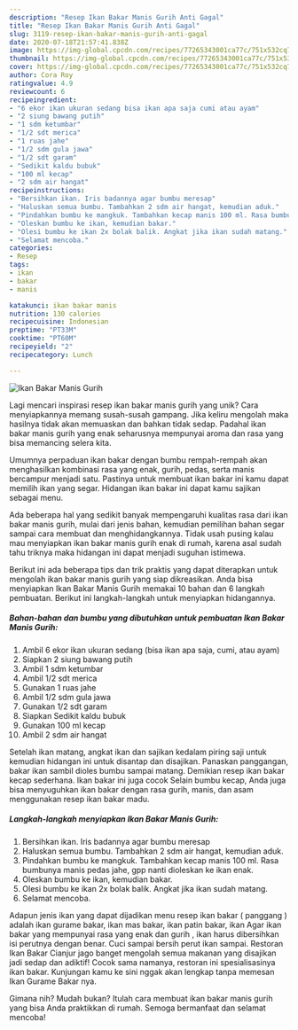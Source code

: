 ```yaml
---
description: "Resep Ikan Bakar Manis Gurih Anti Gagal"
title: "Resep Ikan Bakar Manis Gurih Anti Gagal"
slug: 3119-resep-ikan-bakar-manis-gurih-anti-gagal
date: 2020-07-18T21:57:41.838Z
image: https://img-global.cpcdn.com/recipes/77265343001ca77c/751x532cq70/ikan-bakar-manis-gurih-foto-resep-utama.jpg
thumbnail: https://img-global.cpcdn.com/recipes/77265343001ca77c/751x532cq70/ikan-bakar-manis-gurih-foto-resep-utama.jpg
cover: https://img-global.cpcdn.com/recipes/77265343001ca77c/751x532cq70/ikan-bakar-manis-gurih-foto-resep-utama.jpg
author: Cora Roy
ratingvalue: 4.9
reviewcount: 6
recipeingredient:
- "6 ekor ikan ukuran sedang bisa ikan apa saja cumi atau ayam"
- "2 siung bawang putih"
- "1 sdm ketumbar"
- "1/2 sdt merica"
- "1 ruas jahe"
- "1/2 sdm gula jawa"
- "1/2 sdt garam"
- "Sedikit kaldu bubuk"
- "100 ml kecap"
- "2 sdm air hangat"
recipeinstructions:
- "Bersihkan ikan. Iris badannya agar bumbu meresap"
- "Haluskan semua bumbu. Tambahkan 2 sdm air hangat, kemudian aduk."
- "Pindahkan bumbu ke mangkuk. Tambahkan kecap manis 100 ml. Rasa bumbunya manis pedas jahe, gpp nanti dioleskan ke ikan enak."
- "Oleskan bumbu ke ikan, kemudian bakar."
- "Olesi bumbu ke ikan 2x bolak balik. Angkat jika ikan sudah matang."
- "Selamat mencoba."
categories:
- Resep
tags:
- ikan
- bakar
- manis

katakunci: ikan bakar manis 
nutrition: 130 calories
recipecuisine: Indonesian
preptime: "PT33M"
cooktime: "PT60M"
recipeyield: "2"
recipecategory: Lunch

---
```



![Ikan Bakar Manis Gurih](https://img-global.cpcdn.com/recipes/77265343001ca77c/751x532cq70/ikan-bakar-manis-gurih-foto-resep-utama.jpg)

Lagi mencari inspirasi resep ikan bakar manis gurih yang unik? Cara menyiapkannya memang susah-susah gampang. Jika keliru mengolah maka hasilnya tidak akan memuaskan dan bahkan tidak sedap. Padahal ikan bakar manis gurih yang enak seharusnya mempunyai aroma dan rasa yang bisa memancing selera kita.

Umumnya perpaduan ikan bakar dengan bumbu rempah-rempah akan menghasilkan kombinasi rasa yang enak, gurih, pedas, serta manis bercampur menjadi satu. Pastinya untuk membuat ikan bakar ini kamu dapat memilih ikan yang segar. Hidangan ikan bakar ini dapat kamu sajikan sebagai menu.

Ada beberapa hal yang sedikit banyak mempengaruhi kualitas rasa dari ikan bakar manis gurih, mulai dari jenis bahan, kemudian pemilihan bahan segar sampai cara membuat dan menghidangkannya. Tidak usah pusing kalau mau menyiapkan ikan bakar manis gurih enak di rumah, karena asal sudah tahu triknya maka hidangan ini dapat menjadi suguhan istimewa.


Berikut ini ada beberapa tips dan trik praktis yang dapat diterapkan untuk mengolah ikan bakar manis gurih yang siap dikreasikan. Anda bisa menyiapkan Ikan Bakar Manis Gurih memakai 10 bahan dan 6 langkah pembuatan. Berikut ini langkah-langkah untuk menyiapkan hidangannya.

<!--inarticleads1-->

##### Bahan-bahan dan bumbu yang dibutuhkan untuk pembuatan Ikan Bakar Manis Gurih:

1. Ambil 6 ekor ikan ukuran sedang (bisa ikan apa saja, cumi, atau ayam)
1. Siapkan 2 siung bawang putih
1. Ambil 1 sdm ketumbar
1. Ambil 1/2 sdt merica
1. Gunakan 1 ruas jahe
1. Ambil 1/2 sdm gula jawa
1. Gunakan 1/2 sdt garam
1. Siapkan Sedikit kaldu bubuk
1. Gunakan 100 ml kecap
1. Ambil 2 sdm air hangat


Setelah ikan matang, angkat ikan dan sajikan kedalam piring saji untuk kemudian hidangan ini untuk disantap dan disajikan. Panaskan panggangan, bakar ikan sambil dioles bumbu sampai matang. Demikian resep ikan bakar kecap sederhana. Ikan bakar ini juga cocok Selain bumbu kecap, Anda juga bisa menyuguhkan ikan bakar dengan rasa gurih, manis, dan asam menggunakan resep ikan bakar madu. 

<!--inarticleads2-->

##### Langkah-langkah menyiapkan Ikan Bakar Manis Gurih:

1. Bersihkan ikan. Iris badannya agar bumbu meresap
1. Haluskan semua bumbu. Tambahkan 2 sdm air hangat, kemudian aduk.
1. Pindahkan bumbu ke mangkuk. Tambahkan kecap manis 100 ml. Rasa bumbunya manis pedas jahe, gpp nanti dioleskan ke ikan enak.
1. Oleskan bumbu ke ikan, kemudian bakar.
1. Olesi bumbu ke ikan 2x bolak balik. Angkat jika ikan sudah matang.
1. Selamat mencoba.


Adapun jenis ikan yang dapat dijadikan menu resep ikan bakar ( panggang ) adalah ikan gurame bakar, ikan mas bakar, ikan patin bakar, ikan Agar ikan bakar yang mempunyai rasa yang enak dan gurih , ikan harus dibersihkan isi perutnya dengan benar. Cuci sampai bersih perut ikan sampai. Restoran Ikan Bakar Cianjur jago banget mengolah semua makanan yang disajikan jadi sedap dan adiktif! Cocok sama namanya, restoran ini spesialisasinya ikan bakar. Kunjungan kamu ke sini nggak akan lengkap tanpa memesan Ikan Gurame Bakar nya. 

Gimana nih? Mudah bukan? Itulah cara membuat ikan bakar manis gurih yang bisa Anda praktikkan di rumah. Semoga bermanfaat dan selamat mencoba!
